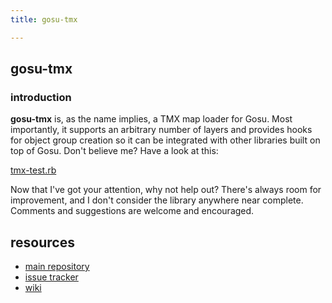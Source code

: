 ```yaml
---
title: gosu-tmx

---
```


## gosu-tmx
### introduction

__gosu-tmx__ is, as the name implies, a TMX map loader for Gosu. Most importantly, it supports an arbitrary number of layers and provides hooks for object group creation so it can be integrated with other libraries built on top of Gosu. Don't believe me? Have a look at this:

[tmx-test.rb](http://gist.github.com/346617)

Now that I've got your attention, why not help out? There's always room for improvement, and I don't consider the library anywhere near complete. Comments and suggestions are welcome and encouraged.

## resources

* [main repository][REPO]
* [issue tracker][ISSU]
* [wiki][WIKI]

[REPO]: http://github.com/erisdiscord/gosu-tmx
[ISSU]: http://github.com/erisdiscord/gosu-tmx/issues
[WIKI]: http://wiki.github.com/erisdiscord/gosu-tmx
